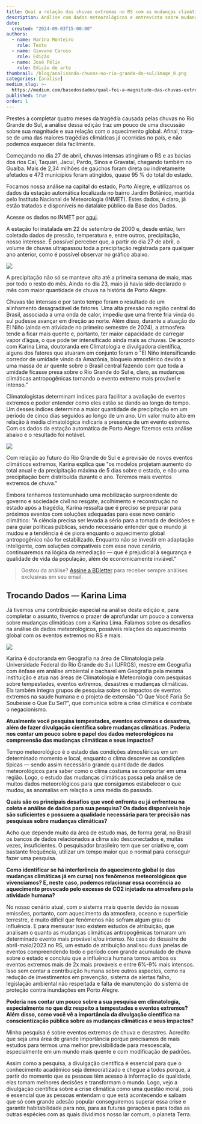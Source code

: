 ```yaml
---
title: Qual a relação das chuvas extremas no RS com as mudanças climáticas?
description: Análise com dados meteorológicos e entrevista sobre mudanças climáticas
date:
  created: "2024-09-03T15:00:00"
authors:
  - name: Marina Monteiro
    role: Texto
  - name: Giovane Caruso
    role: Edição
  - name: José Félix
    role: Edição de arte
thumbnail: /blog/analisando-chuvas-no-rio-grande-do-sul/image_0.png
categories: [analise]
medium_slug: >-
  https://medium.com/basedosdados/qual-foi-a-magnitude-das-chuvas-extremas-que-atingiram-porto-alegre-este-ano-e-qual-a-rela%C3%A7%C3%A3o-675265bce50e
published: true
order: 1
---
```


Prestes a completar quatro meses da tragédia causada pelas chuvas no Rio Grande do Sul, a análise dessa edição traz um pouco de uma discussão sobre sua magnitude e sua relação com o aquecimento global. Afinal, trata-se de uma das maiores tragédias climáticas já ocorridas no país, e não podemos esquecer dela facilmente.

Começando no dia 27 de abril, chuvas intensas atingiram o RS e as bacias dos rios Caí, Taquari, Jacuí, Pardo, Sinos e Gravataí, chegando também no Guaíba. Mais de 2,34 milhões de gaúchos foram direta ou indiretamente afetados e 473 municípios foram atingidos, quase 95 % do total do estado.

Focamos nossa análise na capital do estado, Porto Alegre, e utilizamos os dados da estação automática localizada no bairro Jardim Botânico, mantida pelo Instituto Nacional de Meteorologia (INMET). Estes dados, é claro, já estão tratados e disponíveis no datalake público da Base dos Dados.

Acesse os dados no INMET por [aqui](/dataset/782c5607-9f69-4e12-b0d5-aa0f1a7a94e2).

A estação foi instalada em 22 de setembro de 2000 e, desde então, tem coletado dados de pressão, temperatura e, entre outros, precipitação, nosso interesse. É possível perceber que, a partir do dia 27 de abril, o volume de chuvas ultrapassou toda a precipitação registrada para qualquer ano anterior, como é possível observar no gráfico abaixo.

<Image src="/blog/analisando-chuvas-no-rio-grande-do-sul/image_0.png"/>

A precipitação não só se manteve alta até a primeira semana de maio, mas por todo o resto do mês. Ainda no dia 23, maio já havia sido declarado o mês com maior quantidade de chuva na história de Porto Alegre.

Chuvas tão intensas e por tanto tempo foram o resultado de um alinhamento desagradável de fatores. Uma alta pressão na região central do Brasil, associada a uma onda de calor, impediu que uma frente fria vinda do sul pudesse avançar em direção ao norte. Além disso, durante a atuação do El Niño (ainda em atividade no primeiro semestre de 2024), a atmosfera tende a ficar mais quente e, portanto, ter maior capacidade de carregar vapor d’água, o que pode ter intensificado ainda mais as chuvas. De acordo com Karina Lima, doutoranda em Climatologia e divulgadora científica, alguns dos fatores que atuaram em conjunto foram o "El Niño intensificando corredor de umidade vindo da Amazônia, bloqueio atmosférico devido a uma massa de ar quente sobre o Brasil central fazendo com que toda a umidade ficasse presa sobre o Rio Grande do Sul e, claro, as mudanças climáticas antropogênicas tornando o evento extremo mais provável e intenso.”

Climatologistas determinam índices para facilitar a avaliação de eventos extremos e poder entender como eles estão se dando ao longo do tempo. Um desses índices determina a maior quantidade de precipitação em um período de cinco dias seguidos ao longo de um ano. Um valor muito alto em relação à média climatológica indicaria a presença de um evento extremo. Com os dados da estação automática de Porto Alegre fizemos esta análise abaixo e o resultado foi notável.

<Image src="/blog/analisando-chuvas-no-rio-grande-do-sul/image_1.webp"/>

Com relação ao futuro do Rio Grande do Sul e a previsão de novos eventos climáticos extremos, Karina explica que "os modelos projetam aumento do total anual e da precipitação máxima de 5 dias sobre o estado, e não uma precipitação bem distribuída durante o ano. Teremos mais eventos extremos de chuva."

Embora tenhamos testemunhado uma mobilização surpreendente do governo e sociedade civíl no resgate, acolhimento e reconstrução no estado após a tragédia, Karina ressalta que é preciso se preparar para próximos eventos com soluções adequadas para esse novo cenário climático: "A ciência precisa ser levada a sério para a tomada de decisões e para guiar políticas públicas, sendo necessário entender que o mundo já mudou e a tendência é de piora enquanto o aquecimento global antropogênico não for estabilizado. Enquanto não se investir em adaptação inteligente, com soluções compatíveis com esse novo cenário, continuaremos na lógica da remediação — que é prejudicial à segurança e qualidade de vida da população, além de economicamente inviável."

> Gostou da análise? [Assine a BDletter](https://info.basedosdados.org/newsletter) para receber sempre análises exclusivas em seu email.

## Trocando Dados — Karina Lima

Já tivemos uma contribuição especial na análise desta edição e, para completar o assunto, tivemos o prazer de aprofundar um pouco a conversa sobre mudanças climáticas com a Karina Lima. Falamos sobre os desafios na análise de dados meteorológicos, possíveis relações do aquecimento global com os eventos extremos no RS e mais.

<Image src="/blog/analisando-chuvas-no-rio-grande-do-sul/image_2.webp" caption="Karina Lima, Doutoranda em climatologia e divulgadora científica"/>

Karina é doutoranda em Geografia na área de Climatologia pela Universidade Federal do Rio Grande do Sul (UFRGS), mestre em Geografia com ênfase em análise ambiental e bacharel em Geografia pela mesma instituição e atua nas áreas de Climatologia e Meteorologia com pesquisas sobre tempestades, eventos extremos, desastres e mudanças climáticas. Ela também integra grupos de pesquisa sobre os impactos de eventos extremos na saúde humana e o projeto de extensão "O Que Você Faria Se Soubesse o Que Eu Sei?", que comunica sobre a crise climática e combate o negacionismo.

**Atualmente você pesquisa tempestades, eventos extremos e desastres, além de fazer divulgação científica sobre mudanças climáticas. Poderia nos contar um pouco sobre o papel dos dados meteorológicos na compreensão das mudanças climáticas e seus impactos?**

Tempo meteorológico é o estado das condições atmosféricas em um determinado momento e local, enquanto o clima descreve as condições típicas — sendo assim necessário grande quantidade de dados meteorológicos para saber como o clima costuma se comportar em uma região. Logo, o estudo das mudanças climáticas passa pela análise de muitos dados meteorológicos para que consigamos estabelecer o que mudou, as anomalias em relação a uma média do passado.

**Quais são os principais desafios que você enfrenta ou já enfrentou na coleta e análise de dados para sua pesquisa? Os dados disponíveis hoje são suficientes e possuem a qualidade necessária para ter precisão nas pesquisas sobre mudanças climáticas?**

Acho que depende muito da área de estudo mas, de forma geral, no Brasil os bancos de dados relacionados a clima são desconectados e, muitas vezes, insuficientes. O pesquisador brasileiro tem que ser criativo e, com bastante frequência, utilizar um tempo maior que o normal para conseguir fazer uma pesquisa.

**Como identificar se há interferência do aquecimento global (e das mudanças climáticas já em curso) nos fenômenos meteorológicos que vivenciamos? E, neste caso, podemos relacionar essa ocorrência ao aquecimento provocado pelo excesso de CO2 injetado na atmosfera pela atividade humana?**

No nosso cenário atual, com o sistema mais quente devido às nossas emissões, portanto, com aquecimento da atmosfera, oceano e superfície terrestre, é muito difícil que fenômenos não sofram algum grau de influência. E para mensurar isso existem estudos de atribuição, que analisam o quanto as mudanças climáticas antropogênicas tornaram um determinado evento mais provável e/ou intenso. No caso do desastre de abril-maio/2023 no RS, um estudo de atribuição analisou duas janelas de eventos compreendendo todo o período com grande acumulado de chuva sobre o estado e concluiu que a influência humana tornou ambos os eventos extremos mais de 2x mais prováveis e entre 6%-9% mais intensos. Isso sem contar a contribuição humana sobre outros aspectos, como na redução de investimentos em prevenção, sistema de alertas falho, legislação ambiental não respeitada e falta de manutenção do sistema de proteção contra inundações em Porto Alegre.

**Poderia nos contar um pouco sobre a sua pesquisa em climatologia, especialmente no que diz respeito a tempestades e eventos extremos? Além disso, como você vê a importância da divulgação científica na conscientização pública sobre as mudanças climáticas e seus impactos?**

Minha pesquisa é sobre eventos extremos de chuva e desastres. Acredito que seja uma área de grande importância porque precisamos de mais estudos para termos uma melhor previsibilidade para mesoescala, especialmente em um mundo mais quente e com modificação de padrões.

Assim como a pesquisa, a divulgação científica é essencial para que o conhecimento acadêmico seja democratizado e chegue a todos porque, a partir do momento que as pessoas têm acesso à informação de qualidade, elas tomam melhores decisões e transformam o mundo. Logo, vejo a divulgação científica sobre a crise climática como uma questão moral, pois é essencial que as pessoas entendam o que está acontecendo e saibam que só com grande adesão popular conseguiremos superar essa crise e garantir habitabilidade para nós, para as futuras gerações e para todas as outras espécies com as quais dividimos nosso lar comum, o planeta Terra.
